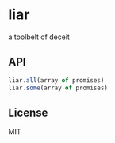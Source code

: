 
# liar

  a toolbelt of deceit

## API

```javascript
liar.all(array of promises)
liar.some(array of promises)
```


## License

  MIT
